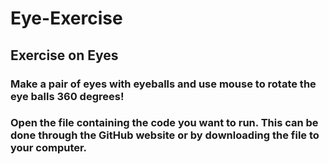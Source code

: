 # Eye-Exercise
## Exercise on Eyes
### Make a pair of eyes with eyeballs and use mouse to rotate the eye balls 360 degrees!
### Open the file containing the code you want to run. This can be done through the GitHub website or by downloading the file to your computer.
